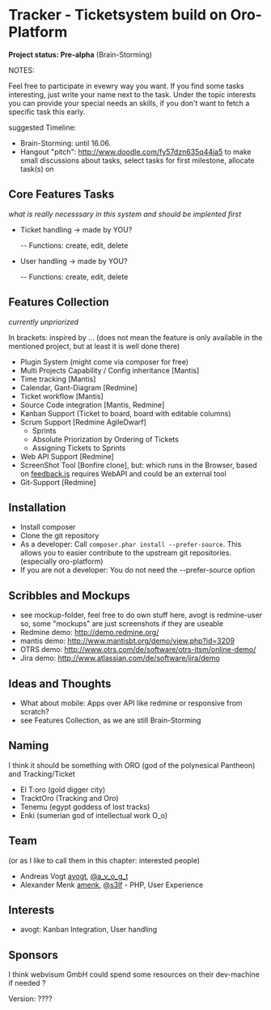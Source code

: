 Tracker - Ticketsystem build on Oro-Platform
=======

**Project status: Pre-alpha** (Brain-Storming)

NOTES:

Feel free to participate in evewry way you want. If you find some tasks interesting, just write your name next to the task.
Under the topic interests you can provide your special needs an skills, if you don't want to fetch a specific task this early.

suggested Timeline:
- Brain-Storming: until 16.06.
- Hangout "pitch": http://www.doodle.com/fy57dzn635q44ia5
to make small discussions about tasks, select tasks for first milestone, allocate task(s) on 

Core Features Tasks
------

*what is really necesssary in this system and should be implented first*

- Ticket handling -> made by YOU?

	-- Functions: create, edit, delete
- User handling -> made by YOU?

	-- Functions: create, edit, delete

Features Collection
------

*currently unpriorized*

In brackets: inspired by ... (does not mean the feature is only available in the mentioned project, but at least it is well done there)

  - Plugin System (might come via composer for free)
  - Multi Projects Capability / Config inheritance [Mantis]
  - Time tracking [Mantis]
  - Calendar, Gant-Diagram [Redmine]
  - Ticket workflow [Mantis]
  - Source Code integration [Mantis, Redmine]
  - Kanban Support (Ticket to board, board with editable columns)
  - Scrum Support [Redmine AgileDwarf]
    - Sprints
    - Absolute Priorization by Ordering of Tickets
    - Assigning Tickets to Sprints
  - Web API Support [Redmine]
  - ScreenShot Tool [Bonfire clone], but: which runs in the Browser, based on [feedback.js](http://experiments.hertzen.com/jsfeedback/) requires WebAPI and could be an external tool
  - Git-Support [Redmine]

Installation
-----

* Install composer
* Clone the git repository
* As a developer: Call `composer.phar install --prefer-source`. This allows you to easier contribute to the upstream git repositories. (especially oro-platform)
* If you are not a developer: You do not need the --prefer-source option


Scribbles and Mockups
-----

  - see mockup-folder, feel free to do own stuff here, avogt is redmine-user so, some "mockups" are just screenshots if they are useable
  - Redmine demo: http://demo.redmine.org/
  - mantis demo: http://www.mantisbt.org/demo/view.php?id=3209
  - OTRS demo: http://www.otrs.com/de/software/otrs-itsm/online-demo/
  - Jira demo: http://www.atlassian.com/de/software/jira/demo

Ideas and Thoughts
------------------

  - What about mobile: Apps over API like redmine or responsive from scratch?
  - see Features Collection, as we are still Brain-Storming

Naming
------

I think it should be something with ORO (god of the polynesical Pantheon) and Tracking/Ticket

- El T:oro (gold digger city)
- TracktOro (Tracking and Oro)
- Tenemu (egypt goddess of lost tracks)
- Enki (sumerian god of intellectual work O_o)

Team
----

(or as I like to call them in this chapter: interested people)

* Andreas Vogt [avogt](http://www.github.com/avogt), [@a_v_o_g_t](http://twitter.com/a_v_o_g_t)
* Alexander Menk [amenk](http://www.github.com/amenk), [@s3lf](http://twitter.com/s3lf) - PHP, User Experience

Interests
---------

* avogt: Kanban Integration, User handling


Sponsors
--------
I think webvisum GmbH could spend some resources on their dev-machine if needed
?

Version: ????



